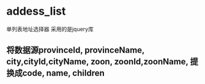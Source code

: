 # addess_list
单列表地址选择器
采用的是jquery库

## 将数据源provinceId, provinceName, city,cityId,cityName, zoon, zoonId,zoonName, 提换成code, name, children
